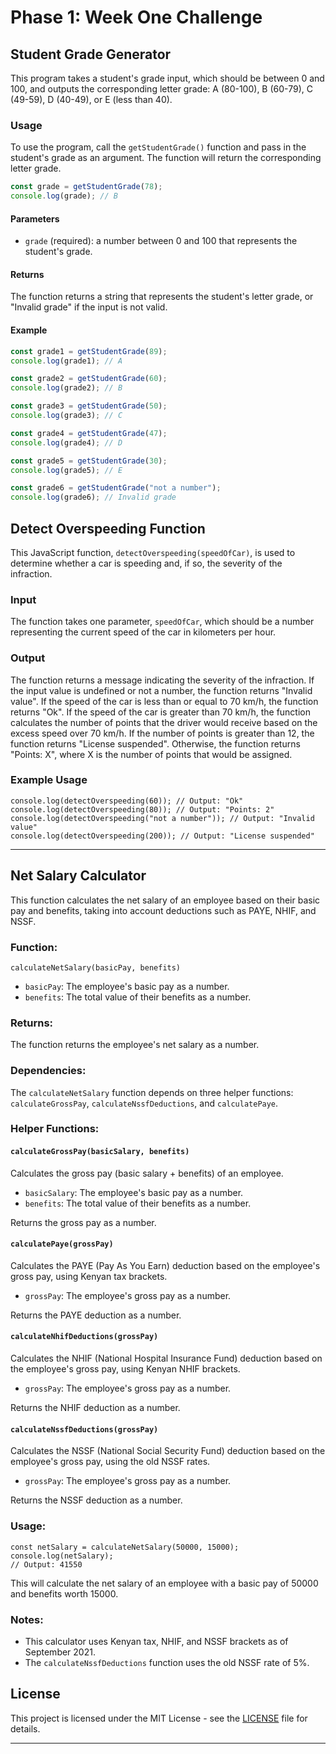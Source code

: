 # Phase 1: Week One Challenge

## Student Grade Generator

This program takes a student's grade input, which should be between 0 and 100, and outputs the corresponding letter grade: A (80-100), B (60-79), C (49-59), D (40-49), or E (less than 40).

### Usage

To use the program, call the `getStudentGrade()` function and pass in the student's grade as an argument. The function will return the corresponding letter grade.

```javascript
const grade = getStudentGrade(78);
console.log(grade); // B
```

#### Parameters

- `grade` (required): a number between 0 and 100 that represents the student's grade.

#### Returns

The function returns a string that represents the student's letter grade, or "Invalid grade" if the input is not valid.

#### Example

```javascript
const grade1 = getStudentGrade(89);
console.log(grade1); // A

const grade2 = getStudentGrade(60);
console.log(grade2); // B

const grade3 = getStudentGrade(50);
console.log(grade3); // C

const grade4 = getStudentGrade(47);
console.log(grade4); // D

const grade5 = getStudentGrade(30);
console.log(grade5); // E

const grade6 = getStudentGrade("not a number");
console.log(grade6); // Invalid grade
```


## Detect Overspeeding Function

This JavaScript function, `detectOverspeeding(speedOfCar)`, is used to determine whether a car is speeding and, if so, the severity of the infraction.

### Input

The function takes one parameter, `speedOfCar`, which should be a number representing the current speed of the car in kilometers per hour.

### Output

The function returns a message indicating the severity of the infraction. If the input value is undefined or not a number, the function returns "Invalid value". If the speed of the car is less than or equal to 70 km/h, the function returns "Ok". If the speed of the car is greater than 70 km/h, the function calculates the number of points that the driver would receive based on the excess speed over 70 km/h. If the number of points is greater than 12, the function returns "License suspended". Otherwise, the function returns "Points: X", where X is the number of points that would be assigned.

### Example Usage

```
console.log(detectOverspeeding(60)); // Output: "Ok"
console.log(detectOverspeeding(80)); // Output: "Points: 2"
console.log(detectOverspeeding("not a number")); // Output: "Invalid value"
console.log(detectOverspeeding(200)); // Output: "License suspended"
```


---


## Net Salary Calculator

This function calculates the net salary of an employee based on their basic pay and benefits, taking into account deductions such as PAYE, NHIF, and NSSF. 

### Function:
```
calculateNetSalary(basicPay, benefits)
```
* `basicPay`: The employee's basic pay as a number.
* `benefits`: The total value of their benefits as a number.

### Returns:
The function returns the employee's net salary as a number.

### Dependencies:
The `calculateNetSalary` function depends on three helper functions: `calculateGrossPay`, `calculateNssfDeductions`, and `calculatePaye`.

### Helper Functions:

#### `calculateGrossPay(basicSalary, benefits)`

Calculates the gross pay (basic salary + benefits) of an employee.

* `basicSalary`: The employee's basic pay as a number.
* `benefits`: The total value of their benefits as a number.

Returns the gross pay as a number.

#### `calculatePaye(grossPay)`

Calculates the PAYE (Pay As You Earn) deduction based on the employee's gross pay, using Kenyan tax brackets.

* `grossPay`: The employee's gross pay as a number.

Returns the PAYE deduction as a number.

#### `calculateNhifDeductions(grossPay)`

Calculates the NHIF (National Hospital Insurance Fund) deduction based on the employee's gross pay, using Kenyan NHIF brackets.

* `grossPay`: The employee's gross pay as a number.

Returns the NHIF deduction as a number.

#### `calculateNssfDeductions(grossPay)`

Calculates the NSSF (National Social Security Fund) deduction based on the employee's gross pay, using the old NSSF rates.

* `grossPay`: The employee's gross pay as a number.

Returns the NSSF deduction as a number.


### Usage:
```
const netSalary = calculateNetSalary(50000, 15000);
console.log(netSalary);
// Output: 41550
```
This will calculate the net salary of an employee with a basic pay of 50000 and benefits worth 15000.

### Notes:
- This calculator uses Kenyan tax, NHIF, and NSSF brackets as of September 2021.
- The `calculateNssfDeductions` function uses the old NSSF rate of 5%.

## License

This project is licensed under the MIT License - see the [LICENSE](LICENSE) file for details.

---